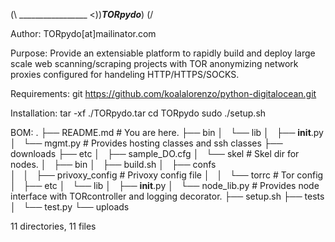 
(\ _________________
<))_____TORpydo_____)
(/

Author: TORpydo[at]mailinator.com


Purpose:
	Provide an extensiable platform to rapidly build and deploy large scale web scanning/scraping projects
	with TOR anonymizing network proxies configured for handeling HTTP/HTTPS/SOCKS.

Requirements:
	git
	https://github.com/koalalorenzo/python-digitalocean.git

Installation: 
	tar -xf ./TORpydo.tar
	cd TORpydo
	sudo ./setup.sh

BOM:
	.
	├── README.md 					# You are here.
	├── bin
	│   └── lib
	│       ├── __init__.py
	│       └── mgmt.py 			# Provides hosting classes and ssh classes
	├── downloads
	├── etc
	│   ├── sample_DO.cfg
	│   └── skel					# Skel dir for nodes.
	│       ├── bin
	│       ├── build.sh
	│       ├── confs				
	│       │   ├── privoxy_config	# Privoxy config file
	│       │   └── torrc			# Tor config
	│       ├── etc
	│       └── lib
	│           ├── __init__.py
	│           └── node_lib.py 	# Provides node interface with TORcontroller and logging decorator.
	├── setup.sh
	├── tests
	│   └── test.py
	└── uploads

11 directories, 11 files

